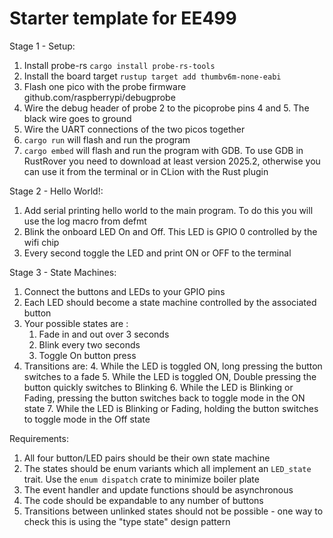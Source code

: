 # Starter template for EE499

Stage 1 - Setup:
1. Install probe-rs `cargo install probe-rs-tools`
2. Install the board target `rustup target add thumbv6m-none-eabi`
3. Flash one pico with the probe firmware github.com/raspberrypi/debugprobe
4. Wire the debug header of probe 2 to the picoprobe pins 4 and 5. The black wire goes to ground
5. Wire the UART connections of the two picos together
3. `cargo run` will flash and run the program
4. `cargo embed` will flash and run the program with GDB. To use GDB in RustRover you need to download at least version 2025.2, otherwise you can use it from the terminal or in CLion with the Rust plugin

Stage 2 - Hello World!:
1. Add serial printing hello world to the main program. To do this you will use the log macro from defmt
2. Blink the onboard LED On and Off. This LED is GPIO 0 controlled by the wifi chip
3. Every second toggle the LED and print ON or OFF to the terminal

Stage 3 - State Machines:
1. Connect the buttons and LEDs to your GPIO pins
2. Each LED should become a state machine controlled by the associated button
3. Your possible states are :
   1. Fade in and out over 3 seconds
   2. Blink every two seconds
   3. Toggle On button press
7. Transitions are:
   4. While the LED is toggled ON, long pressing the button switches to a fade
   5. While the LED is toggled ON, Double pressing the button quickly switches to Blinking
   6. While the LED is Blinking or Fading, pressing the button switches back to toggle mode in the ON state
   7. While the LED is Blinking or Fading, holding the button switches to toggle mode in the Off state

Requirements:
   1. All four button/LED pairs should be their own state machine
   2. The states should be enum variants which all implement an `LED_state` trait. Use the `enum dispatch` crate to minimize boiler plate
   3. The event handler and update functions should be asynchronous
   4. The code should be expandable to any number of buttons
   5. Transitions between unlinked states should not be possible - one way to check this is using the "type state" design pattern